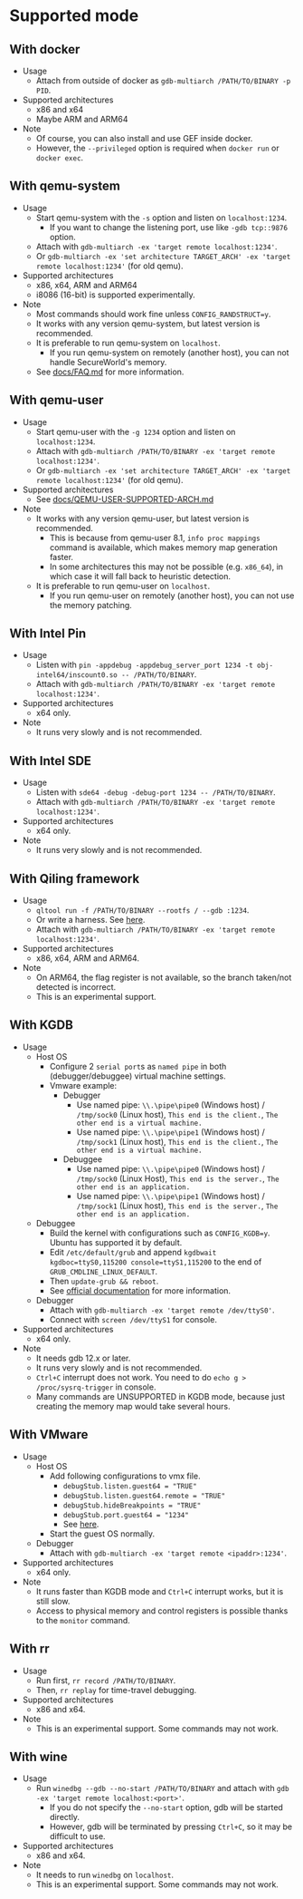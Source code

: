# Supported mode

## With docker
* Usage
    * Attach from outside of docker as `gdb-multiarch /PATH/TO/BINARY -p PID`.
* Supported architectures
    * x86 and x64
    * Maybe ARM and ARM64
* Note
    * Of course, you can also install and use GEF inside docker.
    * However, the `--privileged` option is required when `docker run` or `docker exec`.

## With qemu-system
* Usage
    * Start qemu-system with the `-s` option and listen on `localhost:1234`.
        * If you want to change the listening port, use like `-gdb tcp::9876` option.
    * Attach with `gdb-multiarch -ex 'target remote localhost:1234'`.
    * Or `gdb-multiarch -ex 'set architecture TARGET_ARCH' -ex 'target remote localhost:1234'` (for old qemu).
* Supported architectures
    * x86, x64, ARM and ARM64
    * i8086 (16-bit) is supported experimentally.
* Note
    * Most commands should work fine unless `CONFIG_RANDSTRUCT=y`.
    * It works with any version qemu-system, but latest version is recommended.
    * It is preferable to run qemu-system on `localhost`.
        * If you run qemu-system on remotely (another host), you can not handle SecureWorld's memory.
    * See [docs/FAQ.md](https://github.com/bata24/gef/blob/dev/docs/FAQ.md) for more information.

## With qemu-user
* Usage
    * Start qemu-user with the `-g 1234` option and listen on `localhost:1234`.
    * Attach with `gdb-multiarch /PATH/TO/BINARY -ex 'target remote localhost:1234'`.
    * Or `gdb-multiarch -ex 'set architecture TARGET_ARCH' -ex 'target remote localhost:1234'` (for old qemu).
* Supported architectures
    * See [docs/QEMU-USER-SUPPORTED-ARCH.md](https://github.com/bata24/gef/blob/dev/docs/QEMU-USER-SUPPORTED-ARCH.md)
* Note
    * It works with any version qemu-user, but latest version is recommended.
        * This is because from qemu-user 8.1, `info proc mappings` command is available, which makes memory map generation faster.
        * In some architectures this may not be possible (e.g. `x86_64`), in which case it will fall back to heuristic detection.
    * It is preferable to run qemu-user on `localhost`.
        * If you run qemu-user on remotely (another host), you can not use the memory patching.

## With Intel Pin
* Usage
    * Listen with `pin -appdebug -appdebug_server_port 1234 -t obj-intel64/inscount0.so -- /PATH/TO/BINARY`.
    * Attach with `gdb-multiarch /PATH/TO/BINARY -ex 'target remote localhost:1234'`.
* Supported architectures
    * x64 only.
* Note
    * It runs very slowly and is not recommended.

## With Intel SDE
* Usage
    * Listen with `sde64 -debug -debug-port 1234 -- /PATH/TO/BINARY`.
    * Attach with `gdb-multiarch /PATH/TO/BINARY -ex 'target remote localhost:1234'`.
* Supported architectures
    * x64 only.
* Note
    * It runs very slowly and is not recommended.

## With Qiling framework
* Usage
    * `qltool run -f /PATH/TO/BINARY --rootfs / --gdb :1234`.
    * Or write a harness. See [here](https://docs.qiling.io/en/latest/debugger/).
    * Attach with `gdb-multiarch /PATH/TO/BINARY -ex 'target remote localhost:1234'`.
* Supported architectures
    * x86, x64, ARM and ARM64.
* Note
    * On ARM64, the flag register is not available, so the branch taken/not detected is incorrect.
    * This is an experimental support.

## With KGDB
* Usage
    * Host OS
        * Configure 2 `serial port`s as `named pipe` in both (debugger/debuggee) virtual machine settings.
        * Vmware example:
            * Debugger
                * Use named pipe: `\\.\pipe\pipe0` (Windows host) / `/tmp/sock0` (Linux host), `This end is the client.`, `The other end is a virtual machine.`
                * Use named pipe: `\\.\pipe\pipe1` (Windows host) / `/tmp/sock1` (Linux host), `This end is the client.`, `The other end is a virtual machine.`
            * Debuggee
                * Use named pipe: `\\.\pipe\pipe0` (Windows host) / `/tmp/sock0` (Linux Host), `This end is the server.`, `The other end is an application.`
                * Use named pipe: `\\.\pipe\pipe1` (Windows host) / `/tmp/sock1` (Linux host), `This end is the server.`, `The other end is an application.`
    * Debuggee
        * Build the kernel with configurations such as `CONFIG_KGDB=y`. Ubuntu has supported it by default.
        * Edit `/etc/default/grub` and append `kgdbwait kgdboc=ttyS0,115200 console=ttyS1,115200` to the end of `GRUB_CMDLINE_LINUX_DEFAULT`.
        * Then `update-grub && reboot`.
        * See [official documentation](https://www.kernel.org/doc/html/latest/dev-tools/kgdb.html) for more information.
    * Debugger
        * Attach with `gdb-multiarch -ex 'target remote /dev/ttyS0'`.
        * Connect with `screen /dev/ttyS1` for console.
* Supported architectures
    * x64 only.
* Note
    * It needs gdb 12.x or later.
    * It runs very slowly and is not recommended.
    * `Ctrl+C` interrupt does not work. You need to do `echo g > /proc/sysrq-trigger` in console.
    * Many commands are UNSUPPORTED in KGDB mode, because just creating the memory map would take several hours.

## With VMware
* Usage
    * Host OS
        * Add following configurations to vmx file.
            * `debugStub.listen.guest64 = "TRUE"`
            * `debugStub.listen.guest64.remote = "TRUE"`
            * `debugStub.hideBreakpoints = "TRUE"`
            * `debugStub.port.guest64 = "1234"`
            * See [here](https://communities.vmware.com/t5/VMware-Fusion-Discussions/Using-debugStub-to-debug-a-guest-linux-kernel/td-p/394906).
        * Start the guest OS normally.
    * Debugger
        * Attach with `gdb-multiarch -ex 'target remote <ipaddr>:1234'`.
* Supported architectures
    * x64 only.
* Note
    * It runs faster than KGDB mode and `Ctrl+C` interrupt works, but it is still slow.
    * Access to physical memory and control registers is possible thanks to the `monitor` command.

## With rr
* Usage
    * Run first, `rr record /PATH/TO/BINARY`.
    * Then, `rr replay` for time-travel debugging.
* Supported architectures
    * x86 and x64.
* Note
    * This is an experimental support. Some commands may not work.

## With wine
* Usage
    * Run `winedbg --gdb --no-start /PATH/TO/BINARY` and attach with `gdb -ex 'target remote localhost:<port>'`.
        * If you do not specify the `--no-start` option, gdb will be started directly.
        * However, gdb will be terminated by pressing `Ctrl+C`, so it may be difficult to use.
* Supported architectures
    * x86 and x64.
* Note
    * It needs to run `winedbg` on `localhost`.
    * This is an experimental support. Some commands may not work.
